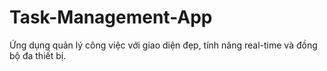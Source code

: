 # Task-Management-App
Ứng dụng quản lý công việc với giao diện đẹp, tính năng real-time và đồng bộ đa thiết bị.
